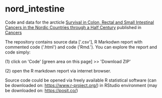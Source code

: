# nord_intestine

Code and data for the arcticle [Survival in Colon, Rectal and Small Intestinal Cancers in the Nordic Countries through a Half Century](https://www.mdpi.com/2072-6694/15/3/991) published in [Cancers](https://www.mdpi.com/journal/cancers) 

The repository contains source data ['.csv'], R Markodwn report with commented code ('.html') and code ('Rmd.'). You can explore the report and code simply:

(1) click on 'Code' [green area on this page] >> 'Download ZIP'

(2) open the R markdown report via internet browser.

Source code could be opened via freely available R statistical software (can be downloaded on: https://www.r-project.org/) in RStudio environment (may be downloaded on: https://posit.co/)
